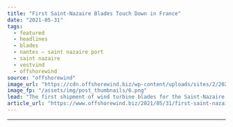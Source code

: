 ```yaml
---
title: "First Saint-Nazaire Blades Touch Down in France"
date: "2021-05-31"
tags: 
  - featured
  - headlines
  - blades
  - nantes – saint nazaire port
  - saint nazaire
  - vestvind
  - offshorewind
source: "offshorewind"
image_url: "https://cdn.offshorewind.biz/wp-content/uploads/sites/2/2021/05/31161019/First-Saint-Nazaire-Blades-Touch-Down-in-France.png"
image_fp: "/assets/img/post_thumbnails/6.png"
lead: "The first shipment of wind turbine blades for the Saint-Nazaire offshore wind farm has"
article_url: "https://www.offshorewind.biz/2021/05/31/first-saint-nazaire-blades-touch-down-in-france/"
---
```


---
